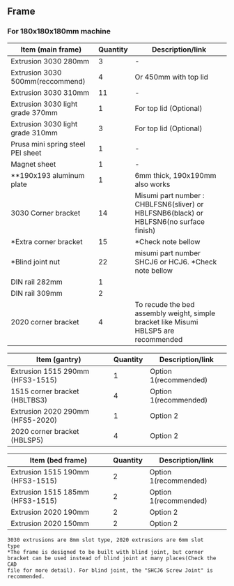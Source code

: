 ## Frame

### For 180x180x180mm machine

| Item (main frame)                 | Quantity | Description/link                                                                       |
| --------------------------------- | -------- | -------------------------------------------------------------------------------------- |
| Extrusion 3030 280mm              | 3        | -                                                                                      |
| Extrusion 3030 500mm(reccommend)  | 4        | Or 450mm with top lid                                                                  |
| Extrusion 3030 310mm              | 11       | -                                                                                      |
| Extrusion 3030 light grade 370mm  | 1        | For top lid (Optional)                                                                 |
| Extrusion 3030 light grade 310mm  | 3        | For top lid (Optional)                                                                 |
| Prusa mini spring steel PEI sheet | 1        | -                                                                                      |
| Magnet sheet                      | 1        | -                                                                                      |
| \*\*190x193 aluminum plate        | 1        | 6mm thick, 190x190mm also works                                                        |
| 3030 Corner bracket               | 14       | Misumi part number : CHBLFSN6(sliver) or HBLFSNB6(black) or HBLFSN6(no surface finish) |
| \*Extra corner bracket            | 15       | \*Check note bellow                                                                    |
| \*Blind joint nut                 | 22       | misumi part number SHCJ6 or HCJ6. \*Check note bellow                                  |
| DIN rail 282mm                    | 1        |                                                                                        |
| DIN rail 309mm                    | 2        |                                                                                        |
| 2020 corner bracket               | 4        | To recude the bed assembly weight, simple bracket like Misumi HBLSP5 are recommended   |

| Item (gantry)                    | Quantity | Description/link      |
| -------------------------------- | -------- | --------------------- |
| Extrusion 1515 290mm (HFS3-1515) | 1        | Option 1(recommended) |
| 1515 corner bracket (HBLTBS3)    | 4        | Option 1(recommended) |
| Extrusion 2020 290mm (HFS5-2020) | 1        | Option 2              |
| 2020 corner bracket (HBLSP5)     | 4        | Option 2              |

| Item (bed frame)                 | Quantity | Description/link      |
| -------------------------------- | -------- | --------------------- |
| Extrusion 1515 190mm (HFS3-1515) | 2        | Option 1(recommended) |
| Extrusion 1515 185mm (HFS3-1515) | 2        | Option 1(recommended) |
| Extrusion 2020 190mm             | 2        | Option 2              |
| Extrusion 2020 150mm             | 2        | Option 2              |

<code>3030 extrusions are 8mm slot type, 2020 extrusions are 6mm slot type</code>  
<code>\*The frame is designed to be built with blind joint, but corner bracket can be used instead of blind joint at many places(Check the CAD file for more detail). For blind joint, the "SHCJ6 Screw Joint" is recommended.</code>
